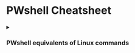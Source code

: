 # PWshell Cheatsheet

<details><summary><h3>PWshell equivalents of Linux commands</h3></summary>

#### PWshell equivalent of 'bash -c "[command] &"' (running script in the backgroud/hidden)
```
# Aliases: None
PowerShell -WindowStyle Hidden -Command [command]
```

#### PWshell equivalent of 'man [command]'
```
# Aliases: None
Get-Help [command]
```

#### PWshell equivalent of 'cat [file] | grep [string]'
```
# Alias: sls
Get-Content [file] | Select-String [string]
```

#### PWshell equivalent of 'echo [string]'
```
# Aliases: write, echo
Write-Output [string]
```

#### PWshell equivalent of 'echo [string] >&2'
```
# Aliases: write, echo
Write-Error [string]
```

#### PWshell equivalent of 'ls -laR'
```
# Aliases: gci, ls, dir
Get-ChildItem -Force -Recurse
```

#### PWshell equivalent of 'cp [target] [destination]'
```
# Aliases: cpi, cp, copy
Copy-Item [target] [destination]
```

#### PWshell equivalent of 'cp [target] [destination]'
```
# Aliases: mi, mv, move
Move-Item [target] [destination]
```

#### PWshell equivalent of 'rm -rf [file]'
```
# Aliases: ri, rm, rmdir, del, erase, rd
Remove-Item -Recurse -Force [file]
```

#### PWshell command history file location.
```
# to check path to history file
(Get-PSReadlineOption).HistorySavePath
```

#### PWshell equivalent of "cat /etc/passwd | awk -F: '{print $1}'"
```
# Alias: glu
Get-LocalUser
```

#### PWshell equivalent of 'useradd [user]'
```
Alias: nlu
New-LocalUser [user]
```

#### PWshell equivalent of 'userdel [user]'
```
Alias: rlu
Remove-LocalUser [user]
```

#### PWshell equivalent of 'usermod -l [newname] [oldname]
```
Alias: rnlu
Rename-LocalUser [oldname] [newname]
```

#### PWshell equivalent of 'usermod [user] [args]'
```
Alias: slu
Set-LocalUser [user] [args]
```

#### PWshell equivalent of 'usermod -L -e 1 [user] || usermod -e 1 [user] && passwd -l [user]'
```
Alias: dlu
Disable-LocalUser [user]
```

#### PWshell equivalent of 'usermod -U -e "" [user] || usermod -e "" [user] && passwd -u [user]'
```
Alias: elu
Enable-LocalUser [user]
```

#### PWshell equivalent of "cat /etc/group | awk -F: '{print $1}'"
```
Alias: glg
Get-LocalGroup
```

#### PWshell equivalent of 'groupadd [group]'
```
Alias: nlg
New-LocalGroup [group]
```

#### PWshell equivalent of 'groupdel [group]'
```
Alias: rlg
Remove-LocalGroup [group]
```

#### PWshell equivalent of 'groupmod -n [newgroupname] [oldgroupname]'
```
Alias: rnlg
Rename-LocalGroup [oldgroupname] [newgroupname]
```

#### PWshell equivalent of 'systemctl status [service] || service [service] status'
```
# Alias: gsv
Get-Service [service] || Service [service]
```

#### PWshell equivalent of 'systemctl start [service] || service [service] start'
```
# Alias: sasv
Start-Service [service]
```

#### PWshell equivalent of 'systemctl stop [service] || service [service] stop'
```
# Alias: spsv
Stop-Service [service]
```
</details>
